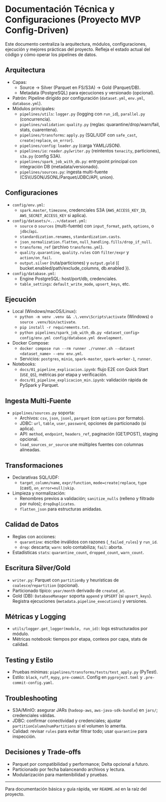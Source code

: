 # Documentación Técnica y Configuraciones (Proyecto MVP Config-Driven)

Este documento centraliza la arquitectura, módulos, configuraciones, ejecución y mejores prácticas del proyecto. Refleja el estado actual del código y cómo operar los pipelines de datos.

## Arquitectura

- Capas:
  - Source → Silver (Parquet en FS/S3A) → Gold (Parquet/DB).
  - Metadata (PostgreSQL) para ejecuciones y versionado (opcional).
- Patrón: Pipeline dirigido por configuración (`dataset.yml`, `env.yml`, `database.yml`).
- Módulos principales:
  - `pipelines/utils`: `logger.py` (logging con `run_id`), `parallel.py` (concurrencia).
  - `pipelines/validation`: `quality.py` (reglas: quarantine/drop/warn/fail, stats, cuarentena).
  - `pipelines/transforms`: `apply.py` (SQL/UDF con `safe_cast`, `create|replace`, `on_error`).
  - `pipelines/config`: `loader.py` (carga YAML/JSON).
  - `pipelines/io`: `reader.py`/`writer.py` (reintentos `tenacity`, particiones), `s3a.py` (config S3A).
  - `pipelines/spark_job_with_db.py`: entrypoint principal con integración DB (metadata/versionado).
  - `pipelines/sources.py`: ingesta multi-fuente (CSV/JSON/JSONL/Parquet/JDBC/API, union). 

## Configuraciones

- `config/env.yml`:
  - `spark.master`, `timezone`, credenciales S3A (`AWS_ACCESS_KEY_ID`, `AWS_SECRET_ACCESS_KEY` si aplica).
- `config/datasets/<...>/dataset.yml`:
  - `source` o `sources` (multi-fuente) con `input_format`, `path`, `options`, o `jdbc`/`api`.
  - `standardization.renames`, `standardization.casts`.
  - `json_normalization.flatten`, `null_handling.fills/drop_if_null`.
  - `transforms_ref` (archivo `transforms.yml`).
  - `quality.quarantine`, `quality.rules` con `filter/expr` y `action/on_fail`.
  - `output.silver` (ruta/particiones) y `output.gold` ({ bucket.enabled/path/exclude_columns, db.enabled }).
- `config/database.yml`:
  - Engine PostgreSQL: host/port/db, credenciales.
  - `table_settings`: `default_write_mode`, `upsert_keys`, etc.

## Ejecución

- Local (Windows/macOS/Linux):
  - `python -m venv .venv && .\.venv\Scripts\activate` (Windows) o `source .venv/bin/activate`.
  - `pip install -r requirements.txt`.
  - `python pipelines/spark_job_with_db.py <dataset_config> config/env.yml config/database.yml development`.
- Docker Compose:
  - `docker compose run --rm runner ./runner.sh --dataset <dataset_name> --env env.yml`.
  - Servicios: `postgres`, `minio`, `spark-master`, `spark-worker-1`, `runner`.
- Notebooks:
  - `docs/01_pipeline_explicacion.ipynb`: flujo E2E con Quick Start (`USE_QS`), métricas por etapa y verificación.
  - `docs/01_pipeline_explicacion_min.ipynb`: validación rápida de PySpark y Parquet.

## Ingesta Multi-Fuente

- `pipelines/sources.py` soporta:
  - Archivos: `csv`, `json`, `jsonl`, `parquet` (con `options` por formato).
  - JDBC: `url`, `table`, `user`, `password`, opciones de particionado (si aplica).
  - API: `method`, `endpoint`, `headers_ref`, paginación (GET/POST), staging opcional.
  - `load_sources_or_source` une múltiples fuentes con columnas alineadas.

## Transformaciones

- Declarativas SQL/UDF:
  - `target_column/name`, `expr/function`, `mode=create|replace`, `type` (cast), `on_error=null|skip`.
- Limpieza y normalización:
  - Renombres previos a validación; `sanitize_nulls` (relleno y filtrado por nulos); `dropDuplicates`.
  - `flatten_json` para estructuras anidadas.

## Calidad de Datos

- Reglas con acciones:
  - `quarantine`: escribe inválidos con razones (`_failed_rules`) y `run_id`.
  - `drop`: descarta; `warn`: solo contabiliza; `fail`: aborta.
- Estadísticas `stats`: `quarantine_count`, `dropped_count`, `warn_count`.

## Escritura Silver/Gold

- `writer.py`: Parquet con `partitionBy` y heurísticas de `coalesce`/`repartition` (opcional).
- Particionado típico: `year/month` derivado de `created_at`.
- Gold (DB): `DatabaseManager` soporta `append` y `UPSERT` (si `upsert_keys`). Registra ejecuciones (`metadata.pipeline_executions`) y versiones.

## Métricas y Logging

- `utils/logger.get_logger(module, run_id)`: logs estructurados por módulo.
- Métricas notebook: tiempos por etapa, conteos por capa, stats de calidad.

## Testing y Estilo

- Pruebas mínimas: `pipelines/transforms/tests/test_apply.py` (PyTest).
- Estilo: `black`, `ruff`, `mypy`, `pre-commit`. Config en `pyproject.toml` y `.pre-commit-config.yaml`.

## Troubleshooting

- S3A/MinIO: asegurar JARs (`hadoop-aws`, `aws-java-sdk-bundle`) en `jars/`; credenciales válidas.
- JDBC: confirmar conectividad y credenciales; ajustar `partitionColumn`/`numPartitions` si el volumen lo amerita.
- Calidad: revisar `rules` para evitar filtrar todo; usar `quarantine` para inspección.

## Decisiones y Trade-offs

- Parquet por compatibilidad y performance; Delta opcional a futuro.
- Particionado por fecha balanceando archivos y lectura.
- Modularización para mantenibilidad y pruebas.

---

Para documentación básica y guía rápida, ver `README.md` en la raíz del proyecto.